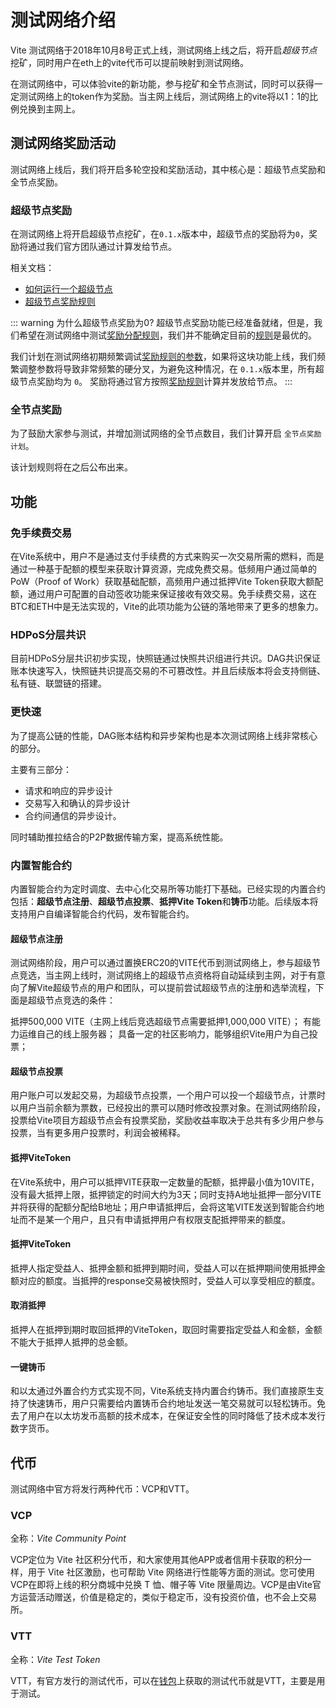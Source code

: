 # 测试网络介绍

Vite 测试网络于2018年10月8号正式上线，测试网络上线之后，将开启*超级节点*挖矿，同时用户在eth上的vite代币可以提前映射到测试网络。

在测试网络中，可以体验vite的新功能，参与挖矿和全节点测试，同时可以获得一定测试网络上的token作为奖励。当主网上线后，测试网络上的vite将以1：1的比例兑换到主网上。

## 测试网络奖励活动

测试网络上线后，我们将开启多轮空投和奖励活动，其中核心是：超级节点奖励和全节点奖励。

### 超级节点奖励

在测试网络上将开启超级节点挖矿，在`0.1.x`版本中，超级节点的奖励将为`0`，奖励将通过我们官方团队通过计算发给节点。

相关文档：

* [如何运行一个超级节点][sbp-manage]
* [超级节点奖励规则][sbp-reward]

::: warning 为什么超级节点奖励为0?
超级节点奖励功能已经准备就绪，但是，我们希望在测试网络中测试[奖励分配规则][sbp-reward]，我们并不能确定目前的[规则][sbp-reward]是最优的。

我们计划在测试网络初期频繁调试[奖励规则的参数][sbp-reward]，如果将这块功能上线，我们频繁调整参数将导致非常频繁的硬分叉，为避免这种情况，在 `0.1.x`版本里，所有超级节点奖励均为 `0`。
奖励将通过官方按照[奖励规则][sbp-reward]计算并发放给节点。
:::

### 全节点奖励

为了鼓励大家参与测试，并增加测试网络的全节点数目，我们计算开启 `全节点奖励计划`。

该计划规则将在之后公布出来。

## 功能

### 免手续费交易

在Vite系统中，用户不是通过支付手续费的方式来购买一次交易所需的燃料，而是通过一种基于配额的模型来获取计算资源，完成免费交易。低频用户通过简单的PoW（Proof of Work）获取基础配额，高频用户通过抵押Vite Token获取大额配额，通过用户可配置的自动签收功能来保证接收有效交易。免手续费交易，这在BTC和ETH中是无法实现的，Vite的此项功能为公链的落地带来了更多的想象力。

### HDPoS分层共识

目前HDPoS分层共识初步实现，快照链通过快照共识组进行共识。DAG共识保证账本快速写入，快照链共识提高交易的不可篡改性。并且后续版本将会支持侧链、私有链、联盟链的搭建。

### 更快速

为了提高公链的性能，DAG账本结构和异步架构也是本次测试网络上线非常核心的部分。

主要有三部分：

* 请求和响应的异步设计
* 交易写入和确认的异步设计
* 合约间通信的异步设计。

同时辅助推拉结合的P2P数据传输方案，提高系统性能。

### 内置智能合约

内置智能合约为定时调度、去中心化交易所等功能打下基础。已经实现的内置合约包括：**超级节点注册**、**超级节点投票**、**抵押Vite Token**和**铸币**功能。后续版本将支持用户自编译智能合约代码，发布智能合约。

#### 超级节点注册

测试网络阶段，用户可以通过置换ERC20的VITE代币到测试网络上，参与超级节点竞选，当主网上线时，测试网络上的超级节点资格将自动延续到主网，对于有意向了解Vite超级节点的用户和团队，可以提前尝试超级节点的注册和选举流程，下面是超级节点竞选的条件：

抵押500,000 VITE（主网上线后竞选超级节点需要抵押1,000,000 VITE）；
有能力运维自己的线上服务器；
具备一定的社区影响力，能够组织Vite用户为自己投票；

#### 超级节点投票

用户账户可以发起交易，为超级节点投票，一个用户可以投一个超级节点，计票时以用户当前余额为票数，已经投出的票可以随时修改投票对象。在测试网络阶段，投票给Vite项目方超级节点会有投票奖励，奖励收益率取决于总共有多少用户参与投票，当有更多用户投票时，利润会被稀释。

#### 抵押ViteToken

在Vite系统中，用户可以抵押VITE获取一定数量的配额，抵押最小值为10VITE，没有最大抵押上限，抵押锁定的时间大约为3天；同时支持A地址抵押一部分VITE并将获得的配额分配给B地址；用户申请抵押后，会将这笔VITE发送到智能合约地址而不是某一个用户，且只有申请抵押用户有权限支配抵押带来的额度。

#### 抵押ViteToken

抵押人指定受益人、抵押金额和抵押到期时间，受益人可以在抵押期间使用抵押金额对应的额度。当抵押的response交易被快照时，受益人可以享受相应的额度。

#### 取消抵押

抵押人在抵押到期时取回抵押的ViteToken，取回时需要指定受益人和金额，金额不能大于抵押人抵押的总金额。

#### 一键铸币

和以太通过外置合约方式实现不同，Vite系统支持内置合约铸币。我们直接原生支持了快速铸币，用户只需要给内置铸币合约地址发送一笔交易就可以轻松铸币。免去了用户在以太坊发币高额的技术成本，在保证安全性的同时降低了技术成本发行数字货币。

## 代币

测试网络中官方将发行两种代币：VCP和VTT。

### VCP

全称：*Vite Community Point*

VCP定位为 Vite 社区积分代币，和大家使用其他APP或者信用卡获取的积分一样，用于 Vite 社区激励，也可帮助 Vite 网络进行性能等方面的测试。您可使用 VCP在即将上线的积分商城中兑换 T 恤、帽子等 Vite 限量周边。VCP是由Vite官方运营活动赠送，价值是稳定的，类似于稳定币，没有投资价值，也不会上交易所。

### VTT

全称：*Vite Test Token*

VTT，有官方发行的测试代币，可以在[钱包][web-wallet]上获取的测试代币就是VTT，主要是用于测试。

[sbp-reward]: <../sbp.html#出块奖励>
[sbp-manage]: <../node/sbp.html>
[web-wallet]: <https://wallet.vite.net>


